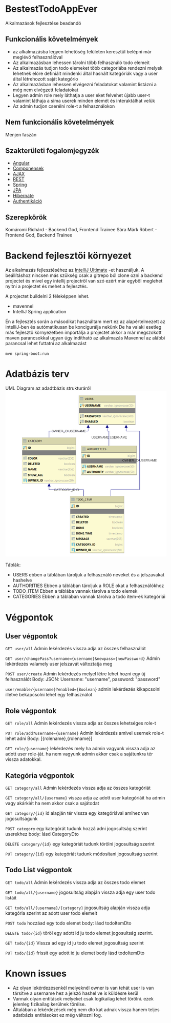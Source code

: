 # BestestTodoAppEver
Alkalmazások fejlesztése beadandó

## Funkcionális követelmények
-   az alkalmazásba legyen lehetöség felületen keresztül belépni már meglévö felhasználóval
-   Az alkalmazásban lehessen tárolni több felhasználó todo elemeit 
-   Az alkalmazás tudjon todo elemeket több categoriába rendezni melyek lehetnek elöre definiált mindenki által hasnált kategóriák
vagy a user által létrehozott saját kategório
-   Az alkalmazásban lehessen elvégezni feladatokat valamint listázni a még nem elvégzett feladatokat
-   Legyen admin role mely láthatja a user eket felvehet újabb user-t valamint láthaja a sima userek minden elemét és interaktálhat velük
-   Az admin tudjon cserélni role-t a felhasználokon

## Nem funkcionális követelmények

Menjen faszán

## Szakterületi fogalomjegyzék

-   [Angular](https://lmgtfy.com/?q=Angular)
-   [Componensek](https://lmgtfy.com/?q=angular+components)
-   [AJAX](https://lmgtfy.com/?q=ajax)
-   [REST](https://lmgtfy.com/?q=rest)
-   [Spring](https://lmgtfy.com/?q=spring)
-   [JPA](https://lmgtfy.com/?q=jpa)
-   [Hibernate](https://lmgtfy.com/?q=java+hibernate)
-   [Authentikáció](https://lmgtfy.com/?q=auth+spring)

## Szerepkörök

Komáromi Richárd - Backend God, Frontend Trainee
Sára Márk Róbert - Frontend God, Backend Trainee

# Backend fejlesztői környezet
Az alkalmazás fejlesztéséhez az [IntelliJ Ultimate](https://lmgtfy.com/?q=Angular) -et használjuk.
A beállításhoz nincsen más szükség csak a gitrepo ból clone ozni a backend projectet és mivel egy intellij
projectröl van szó ezért már egyből meglehet nyitni a projectet és mehet a fejlesztés.

A projectet buildelni 2 féleképpen lehet.
- mavennel 
- IntelliJ Spring application

Én a fejlesztés során a másodikat használtam mert ez az alapértelmezett az intelliJ-ben és autómatikusan be koncigurálja nekünk
De ha valaki esetleg más fejlesztö környezetben importálja a projectet akkor a már megszokott maven parancsokkal ugyan úgy indítható az alkalmazás
Mavennel az alábbi parancsal lehet futtatni az alkalmazást

`mvn spring-boot:run`

# Adatbázis terv
UML Diagram az adadtbázis strukturáról
![uml diagram](https://github.com/revkusz/BestestTodoAppEver/blob/master/docRes/Screenshot_7.png)

Táblák: 
- USERS ebben a táblában tároljuk a felhasználó neveket és a jelszavakat hashelve
- AUTHORITIES Ebben a táblában tároljuk a ROLE okat a felhasználókhoz
- TODO_ITEM Ebben a táblába vannak tárolva a todo elemek
- CATEGORIES Ebben a táblában vannak tárolva a todo item-ek kategóriái 

# Végpontok
## User végpontok

`GET user/all` Admin lekérdezés vissza adja az összes felhasználót

`GET user/changePass?username={username}&newpass={newPassword}` Admin lekérdezés valamely user jelszavát változtatja meg

`POST user/create` Admin lekérdezés melyel létre lehet hozni egy új felhasználót Body: JSON: Username: "username", password: "password"

`user/enable/{username}?enabled={Boolean}` admin lekérdezés kikapcsolni illetve bekapcsolni lehet egy felhasználot
## Role végpontok
`GET role/all` Admin lekérdezés vissza adja az összes lehetséges role-t

`PUT role/add?username={username}` Admin lekérdezés amivel usernek role-t lehet adni Body: [{rolename},{rolename}]

`GET role/{username}` lekérdezés mely ha admin vagyunk vissza adja az adott user role-ját. ha nem vagyunk admin akkor csak a sajátunkra tér vissza adatokkal.

## Kategória végpontok

`GET category/all` Admin lekérdezés vissza adja az összes kategóriát

`GET category/all/{username}` vissza adja az adott user kategóriáit ha admin vagy akárkiét ha nem akkor csak a sajátodat

`GET category/{id}` id alapján tér vissza egy kategóriával amihez van jogosultságunk 

`POST category` egy kategórát tudunk hozzá adni jogosultság szerint userekhez body: lásd CategoryDto

`DELETE category/{id}` egy kategóriát tudunk törölni jogosultság szerint

`PUT category/{id}` egy kategóriát tudunk módosítani jogosultság szerint

## Todo List végpontok

`GET todo/all` Admin lekérdezés vissza adja az összes todo elemet

`GET todo/all/{username}` jogosultság alapján vissza adja egy user todo listáit

`GET todo/all/{username}/{category}` jogosultság alapján vissza adja kategória szerint az adott user todo elemeit

`POST todo` hozzáad egy todo elemet body: lásd todoItemDto

`DELETE todo/{id}` töröl egy adott id ju todo elemet jogosultság szerint.

`GET todo/{id}` Vissza ad egy id ju todo elemet jogosultság szerint

`PUT todo/{id}` frissit egy adott id ju elemet body lásd  todoItemDto

# Known issues
- Az olyan lekérdezésenkél melyeknél owner is van tehát user is van társítve a username hez a jelszó hashel ve is küldésre kerül
- Vannak olyan entitások melyeket csak logikailag lehet törölni. ezek jelenleg fizikailag kerülnek törélse.
- Általában a lekérdezések még nem dto kat adnak vissza hanem teljes adatbázis entitásokat ez még változni fog.






